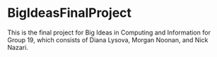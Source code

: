 # BigIdeasFinalProject
This is the final project for Big Ideas in Computing and Information for Group 19, which consists of Diana Lysova, Morgan Noonan, and Nick Nazari.
